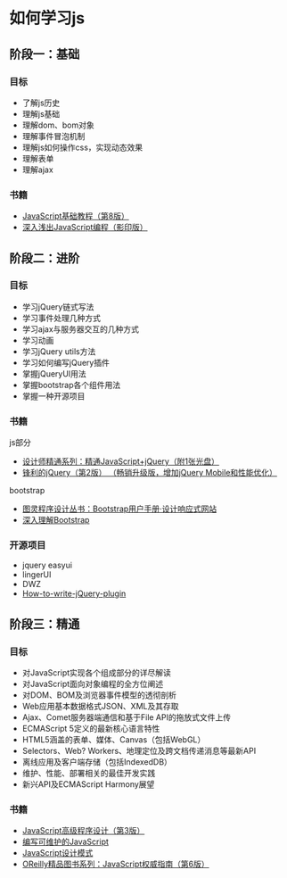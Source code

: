 # 如何学习js

## 阶段一：基础

### 目标

- 了解js历史
- 理解js基础
- 理解dom、bom对象
- 理解事件冒泡机制
- 理解js如何操作css，实现动态效果
- 理解表单
- 理解ajax

### 书籍

- [JavaScript基础教程（第8版）](http://item.jd.com/10973534.html)
- [深入浅出JavaScript编程（影印版）](http://item.jd.com/11506515.html)


## 阶段二：进阶

### 目标

- 学习jQuery链式写法
- 学习事件处理几种方式
- 学习ajax与服务器交互的几种方式
- 学习动画
- 学习jQuery utils方法
- 学习如何编写jQuery插件
- 掌握jQueryUI用法
- 掌握bootstrap各个组件用法
- 掌握一种开源项目


### 书籍

js部分

- [设计师精通系列：精通JavaScript+jQuery（附1张光盘）](http://item.jd.com/10062945.html)
- [锋利的jQuery（第2版） （畅销升级版，增加jQuery Mobile和性能优化）](http://item.jd.com/11019625.html)

bootstrap

- [图灵程序设计丛书：Bootstrap用户手册·设计响应式网站 ](http://item.jd.com/11319574.html)
- [深入理解Bootstrap](http://item.jd.com/11462962.html)


### 开源项目

- jquery easyui
- lingerUI
- DWZ
- [How-to-write-jQuery-plugin](http://i5ting.github.io/How-to-write-jQuery-plugin/build/jquery.plugin.html)


## 阶段三：精通

### 目标

- 对JavaScript实现各个组成部分的详尽解读
- 对JavaScript面向对象编程的全方位阐述
- 对DOM、BOM及浏览器事件模型的透彻剖析
- Web应用基本数据格式JSON、XML及其存取
- Ajax、Comet服务器端通信和基于File API的拖放式文件上传
- ECMAScript 5定义的最新核心语言特性
- HTML5涵盖的表单、媒体、Canvas（包括WebGL）
- Selectors、Web? Workers、地理定位及跨文档传递消息等最新API
- 离线应用及客户端存储（包括IndexedDB）
- 维护、性能、部署相关的最佳开发实践
- 新兴API及ECMAScript Harmony展望

### 书籍

- [JavaScript高级程序设计（第3版） ](http://item.jd.com/10951037.html)
- [编写可维护的JavaScript ](http://item.jd.com/11193885.html)
- [JavaScript设计模式 ](http://item.jd.com/11253887.html)
- [OReilly精品图书系列：JavaScript权威指南（第6版）](http://item.jd.com/10974436.html)